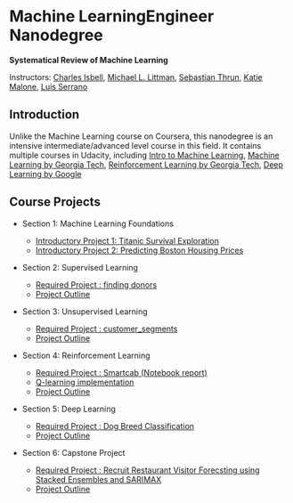# Machine LearningEngineer Nanodegree

**Systematical Review of Machine Learning**

Instructors: [Charles Isbell](https://www.cc.gatech.edu/fac/Charles.Isbell/), [Michael L. Littman](http://cs.brown.edu/~mlittman/), [Sebastian Thrun](http://robots.stanford.edu/index.html), [Katie Malone](https://www.linkedin.com/in/caitlin-malone-46050854/), [Luis Serrano](https://medium.com/@luis.serrano)

## Introduction
Unlike the Machine Learning course on Coursera, this nanodegree is an intensive intermediate/advanced level course in this field. It contains multiple courses in Udacity, including [Intro to Machine Learning](https://www.udacity.com/course/intro-to-machine-learning--ud120), [Machine Learning by Georgia Tech](https://www.udacity.com/course/machine-learning--ud262), [Reinforcement Learning by Georgia Tech](https://www.udacity.com/course/reinforcement-learning--ud600),  [Deep Learning by Google](https://www.udacity.com/course/deep-learning--ud730)

## Course Projects

- Section 1: Machine Learning Foundations
  - [Introductory Project 1: Titanic Survival Exploration](https://github.com/harisyammnv/Machine_Learning_Nano_degree_Udacity/blob/master/titanic_survival_exploration/titanic_survival_exploration.ipynb)
  - [Introductory Project 2:  Predicting Boston Housing Prices](https://github.com/harisyammnv/Machine_Learning_Nano_degree_Udacity/blob/master/boston_housing/boston_housing.ipynb)

- Section 2: Supervised Learning
  - [Required Project : finding donors](https://github.com/harisyammnv/Machine_Learning_Nano_degree_Udacity/blob/master/finding_donors/finding_donors.ipynb)
  - [Project Outline](https://github.com/harisyammnv/Machine_Learning_Nano_degree_Udacity/blob/master/finding_donors/project_description.md)

- Section 3: Unsupervised Learning
  - [Required Project : customer_segments](https://github.com/harisyammnv/Machine_Learning_Nano_degree_Udacity/blob/master/customer_segments/customer_segments.ipynb)
  - [Project Outline](https://github.com/harisyammnv/Machine_Learning_Nano_degree_Udacity/blob/master/customer_segments/README.md)
  
- Section 4: Reinforcement Learning
  - [Required Project : Smartcab (Notebook report)](https://github.com/harisyammnv/Machine_Learning_Nano_degree_Udacity/blob/master/smartcab/smartcab.ipynb)
  - [Q-learning implementation](https://github.com/harisyammnv/Machine_Learning_Nano_degree_Udacity/blob/master/smartcab/agent.py)
  - [Project Outline](https://github.com/harisyammnv/Machine_Learning_Nano_degree_Udacity/blob/master/smartcab/README.md)

- Section 5: Deep Learning
  - [Required Project : Dog Breed Classification](https://github.com/harisyammnv/Machine_Learning_Nano_degree_Udacity/blob/master/dog-breed_classifier/dog_app.ipynb)
  - [Project Outline](https://github.com/harisyammnv/Machine_Learning_Nano_degree_Udacity/blob/master/dog-breed_classifier/dog-project-master/README.md)
  
 - Section 6: Capstone Project
    - [Required Project : Recruit Restaurant Visitor Forecsting using Stacked Ensembles and SARIMAX](https://github.com/harisyammnv/Machine_Learning_Nano_degree_Udacity/tree/master/Capstone-Project-Time_Series_Forecasting)
    - [Project Outline](https://github.com/harisyammnv/Machine_Learning_Nano_degree_Udacity/blob/master/Capstone-Project-Time_Series_Forecasting/report/capstone_report.pdf)
  
  
